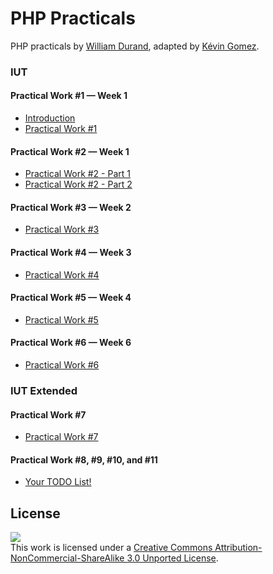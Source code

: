 PHP Practicals
==============

PHP practicals by [William Durand](http://github.com/willdurand), adapted by [Kévin
Gomez](https://github.com/K-Phoen/).

### IUT

#### Practical Work #1 — Week 1

* [Introduction](src/iut/introduction.md)
* [Practical Work #1](src/iut/1.md)

#### Practical Work #2 — Week 1

* [Practical Work #2 - Part 1](src/iut/2-1.md)
* [Practical Work #2 - Part 2](src/iut/2-2.md)

#### Practical Work #3 —  Week 2

* [Practical Work #3](src/iut/3.md)

#### Practical Work #4 —  Week 3

* [Practical Work #4](src/iut/4.md)

#### Practical Work #5 —  Week 4

* [Practical Work #5](src/iut/5.md)

#### Practical Work #6 —  Week 6

* [Practical Work #6](src/iut/6.md)

### IUT Extended

#### Practical Work #7

* [Practical Work #7](src/iut/7.md)

#### Practical Work #8, #9, #10, and #11

* [Your TODO List!](src/iut/8.md)

License
-------

[![](http://i.creativecommons.org/l/by-nc-sa/3.0/88x31.png)
](http://creativecommons.org/licenses/by-nc-sa/3.0/)<br />This work is
licensed under a [Creative Commons Attribution-NonCommercial-ShareAlike 3.0
Unported License](http://creativecommons.org/licenses/by-nc-sa/3.0/).

